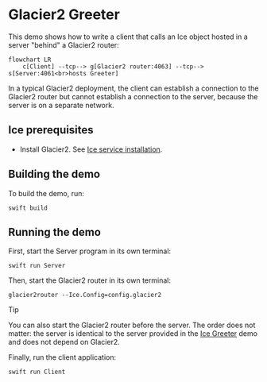 # Glacier2 Greeter

This demo shows how to write a client that calls an Ice object hosted in a server "behind" a Glacier2 router:

```mermaid
flowchart LR
    c[Client] --tcp--> g[Glacier2 router:4063] --tcp--> s[Server:4061<br>hosts Greeter]
```

In a typical Glacier2 deployment, the client can establish a connection to the Glacier2 router but cannot establish
a connection to the server, because the server is on a separate network.

## Ice prerequisites

- Install Glacier2. See [Ice service installation].

## Building the demo

To build the demo, run:

```shell
swift build
```

## Running the demo

First, start the Server program in its own terminal:

```shell
swift run Server
```

Then, start the Glacier2 router in its own terminal:

```shell
glacier2router --Ice.Config=config.glacier2
```

> [!TIP]
> You can also start the Glacier2 router before the server. The order does not matter: the server is identical to the
> server provided in the [Ice Greeter][1] demo and does not depend on Glacier2.

Finally, run the client application:

```shell
swift run Client
```

[Ice service installation]: https://github.com/zeroc-ice/ice/blob/main/NIGHTLY.md#ice-services

[1]: ../../Ice/Greeter
